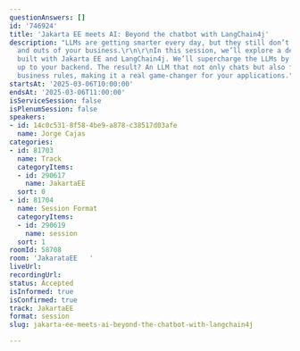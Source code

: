 ```yaml
---
questionAnswers: []
id: '746924'
title: 'Jakarta EE meets AI: Beyond the chatbot with LangChain4j'
description: "LLMs are getting smarter every day, but they still don’t get the ins
  and outs of your business.\r\n\r\nIn this session, we’ll explore a demo project
  built with Jakarta EE and LangChain4j. We’ll supercharge the LLMs by hooking them
  up to your backend. The result? An LLM that not only chats but also follows your
  business rules, making it a real game-changer for your applications."
startsAt: '2025-03-06T10:00:00'
endsAt: '2025-03-06T11:00:00'
isServiceSession: false
isPlenumSession: false
speakers:
- id: 14c0c531-8f58-4be9-a878-c38517d03afe
  name: Jorge Cajas
categories:
- id: 81703
  name: Track
  categoryItems:
  - id: 290617
    name: JakartaEE
  sort: 0
- id: 81704
  name: Session Format
  categoryItems:
  - id: 290619
    name: session
  sort: 1
roomId: 58708
room: 'JakarataEE   '
liveUrl:
recordingUrl:
status: Accepted
isInformed: true
isConfirmed: true
track: JakartaEE
format: session
slug: jakarta-ee-meets-ai-beyond-the-chatbot-with-langchain4j

---
```

